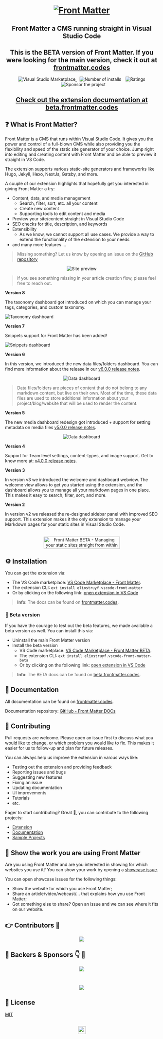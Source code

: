<h1 align="center">
  <a href="https://frontmatter.codes">
    <img alt="Front Matter" src="https://frontmatter.codes/assets/frontmatter-social.png">
  </a>
</h1>

<h2 align="center">Front Matter a CMS running straight in Visual Studio Code</h2>

<h2 align="center">This is the BETA version of Front Matter. If you were looking for the main version, check it out at <a href="https://frontmatter.codes">frontmatter.codes</a></h2>

<p align="center">
  <a href="https://marketplace.visualstudio.com/items?itemName=eliostruyf.vscode-front-matter" title="Check it out on the Visual Studio Marketplace">
    <img src="https://vsmarketplacebadge.apphb.com/version/eliostruyf.vscode-front-matter.svg" alt="Visual Studio Marketplace" style="display: inline-block" />
  </a>

  <img src="https://vsmarketplacebadge.apphb.com/installs/eliostruyf.vscode-front-matter.svg" alt="Number of installs"  style="display: inline-block;margin-left:10px" />
  
  <img src="https://vsmarketplacebadge.apphb.com/rating/eliostruyf.vscode-front-matter.svg" alt="Ratings" style="display: inline-block;margin-left:10px" />

  <a href="https://github.com/sponsors/estruyf" title="Become a sponsor" style="margin-left:10px">
    <img src="https://img.shields.io/github/sponsors/estruyf?color=%23CE2E7C&logo=github&style=flat" alt="Sponsor the project" style="display: inline-block" />
  </a>
</p>

<h2 align="center">
  <a href="https://beta.frontmatter.codes" title="Documentation @ beta.frontmatter.codes">
    Check out the extension documentation at beta.frontmatter.codes
  </a>
</h2>

## ❓ What is Front Matter?

Front Matter is a CMS that runs within Visual Studio Code. It gives you the power and control of a full-blown CMS while also providing you the flexibility and speed of the static site generator of your choice. Jump right into editing and creating content with Front Matter and be able to preview it straight in VS Code.

The extension supports various static-site generators and frameworks like Hugo, Jekyll, Hexo, NextJs, Gatsby, and more.

A couple of our extension highlights that hopefully get you interested in giving Front Matter a try:

- Content, data, and media management
  - Search, filter, sort, etc. all your content
  - Create new content
  - Supporting tools to edit content and media
- Preview your site/content straight in Visual Studio Code
- SEO checks for title, description, and keywords
- Extensibility
  - As we know, we cannot support all use cases. We provide a way to extend the functionality of the extension to your needs
- and many more features ...

> Missing something? Let us know by opening an issue on the [GitHub repository](https://github.com/estruyf/vscode-front-matter/issues/new/choose)

<p align="center">
  <img src="https://frontmatter.codes/assets/marketplace/v6.0.0/content-preview.png" alt="Site preview" style="display: inline-block" />
</p>

> If you see something missing in your article creation flow, please feel free to reach out.

**Version 8**

The taxonomy dashboard got introduced on which you can manage your tags, categories, and custom taxonomy.

![Taxonomy dashboard](https://beta.frontmatter.codes/assets/marketplace/v8.1.0/taxonomy-dashboard.png)

**Version 7**

Snippets support for Front Matter has been added!

![Snippets dashboard](https://frontmatter.codes/assets/marketplace/v7.0.0/snippets-dashboard.png)

**Version 6**

In this version, we introduced the new data files/folders dashboard. You can find more information about the release in our [v6.0.0 release notes](https://frontmatter.codes/updates/v6.0.0).

<p align="center">
  <img src="https://frontmatter.codes/assets/marketplace/v6.0.0/data-dashboard.png" alt="Data dashboard" style="display: inline-block" />
</p>

> Data files/folders are pieces of content that do not belong to any markdown content, but live on their own. Most of the time, these data files are used to store additional information about your project/blog/website that will be used to render the content.

**Version 5**

The new media dashboard redesign got introduced + support for setting metadata on media files [v5.0.0 release notes](https://frontmatter.codes/updates/v5.0.0).

<p align="center">
  <img src="https://frontmatter.codes/assets/marketplace/v5.9.0/media-dashboard.png" alt="Data dashboard" style="display: inline-block" />
</p>

**Version 4**

Support for Team level settings, content-types, and image support. Get to know more at: [v4.0.0 release notes](https://frontmatter.codes/updates/v4_0_0).

**Version 3**

In version v3 we introduced the welcome and dashboard webview. The welcome view allows to get you started using the extension, and the dashboard allows you to manage all your markdown pages in one place. This makes it easy to search, filter, sort, and more.

**Version 2**

In version v2 we released the re-designed sidebar panel with improved SEO support. This extension makes it the only extension to manage your Markdown pages for your static sites in Visual Studio Code.

<p align="center" style="margin-top: 2rem;">
  <a href="https://www.producthunt.com/posts/front-matter?utm_source=badge-featured&utm_medium=badge&utm_souce=badge-front-matter" target="_blank">
    <img src="https://api.producthunt.com/widgets/embed-image/v1/featured.png?post_id=309033&theme=dark" alt="Front Matter BETA - Managing your static sites straight from within VS Code | Product Hunt" style="width: 250px; height: 40px;" />
  </a>
</p>

## ⚙️ Installation

You can get the extension via:

- The VS Code marketplace: [VS Code Marketplace - Front Matter](https://marketplace.visualstudio.com/items?itemName=eliostruyf.vscode-front-matter).
- The extension CLI: `ext install eliostruyf.vscode-front-matter`
- Or by clicking on the following link: <a href="" title="open extension in VS Code" data-vscode="vscode:extension/eliostruyf.vscode-front-matter">open extension in VS Code</a>

> **Info**: The docs can be found on [frontmatter.codes](https://frontmatter.codes).

### 🧪 Beta version

If you have the courage to test out the beta features, we made available a beta version as well. You can install this via:

- Uninstall the main Front Matter version
- Install the beta version 
  - VS Code marketplace: [VS Code Marketplace - Front Matter BETA](https://marketplace.visualstudio.com/items?itemName=eliostruyf.vscode-front-matter-beta).
  - The extension CLI: `ext install eliostruyf.vscode-front-matter-beta`
  - Or by clicking on the following link: <a href="" title="open extension in VS Code" data-vscode="vscode:extension/eliostruyf.vscode-front-matter-beta">open extension in VS Code</a>

> **Info**: The BETA docs can be found on [beta.frontmatter.codes](https://beta.frontmatter.codes).

## 📖 Documentation

All documentation can be found on [frontmatter.codes](https://frontmatter.codes).

Documentation repository: [GitHub - Front Matter DOCs](https://github.com/FrontMatter/web-documentation-nextjs)

## 💪 Contributing

Pull requests are welcome. Please open an issue first to discuss what you would like to change, or which problem you would like to fix. This makes it easier for us to follow-up and plan for future releases.

You can always help us improve the extension in varous ways like:

- Testing out the extension and providing feedback
- Reporting issues and bugs
- Suggesting new features
- Fixing an issue
- Updating documentation
- UI improvements
- Tutorials
- etc.

Eager to start contributing? Great 🤩, you can contribute to the following projects:

- [Extension](https://github.com/estruyf/vscode-front-matter)
- [Documentation](https://github.com/FrontMatter/web-documentation-nextjs)
- [Sample Projects](https://github.com/FrontMatter/project-samples)

## 👀 Show the work you are using Front Matter

Are you using Front Matter and are you interested in showing for which websites you use it? You can show your work by opening a [showcase issue](https://github.com/estruyf/vscode-front-matter/issues/new?assignees=&labels=&template=showcase.md&title=Showcase%3A+).

You can open showcase issues for the following things:

- Show the website for which you use Front Matter;
- Share an article/video/webcast/... that explains how you use Front Matter;
- Got something else to share? Open an issue and we can see where it fits on our website.

## 👉 Contributors 🤘

<p align="center">
  <a href="https://github.com/estruyf/vscode-front-matter/graphs/contributors">
    <img src="https://contrib.rocks/image?repo=estruyf/vscode-front-matter" />
  </a>
</p>

## 🖤 Backers & Sponsors 👇 🤘

<p align="center">
  <img src="https://frontmatter.codes/api/img-sponsors" />
</p>

<br />

<p align="center">
  <a href="https://vercel.com/?utm_source=vscode-frontmatter&utm_campaign=oss">
    <img src="https://frontmatter.codes/assets/sponsors/powered-by-vercel.png" />
  </a>
</p>

## 🔑 License

[MIT](./LICENSE)
<br />
<br />

<p align="center">
  <a href="https://visitorbadge.io">
    <img src="https://estruyf-github.azurewebsites.net/api/VisitorHit?user=estruyf&repo=vscode-front-matter&countColor=%23F05450&labelColor=%230E131F" height="25px" />
   </a>
</p>